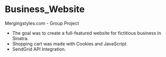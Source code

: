 # Business_Website
Mergingstyles.com - Group Project

- The goal was to create a full-featured website for fictitious business in Sinatra. 
- Shopping cart was made with Cookies and JavaScript. 
- SendGrid API Integration.

